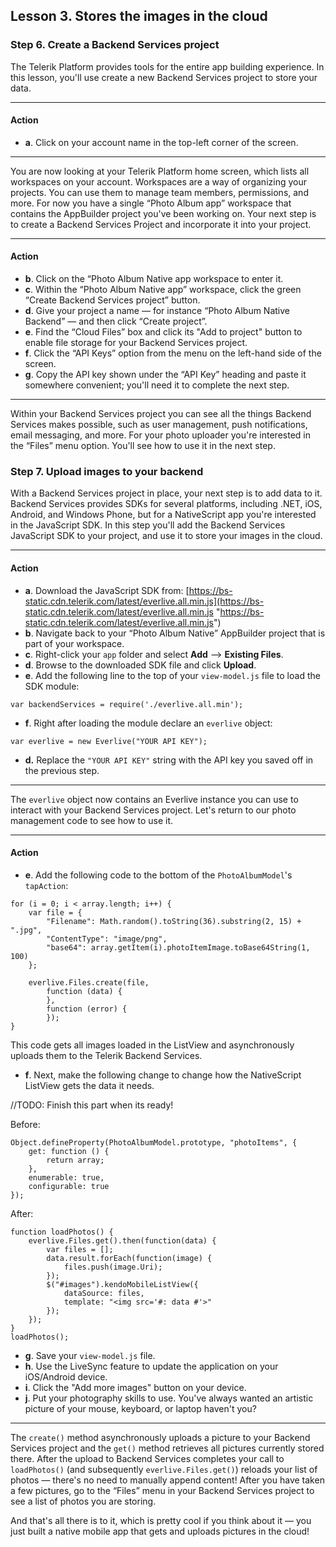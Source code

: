## Lesson 3. Stores the images in the cloud

### Step 6. Create a Backend Services project

The Telerik Platform provides tools for the entire app building experience. In this lesson, you'll use create a new Backend Services project to store your data.

<hr data-action="start" />

#### Action

* **a**. Click on your account name in the top-left corner of the screen.

<hr data-action="end" />

You are now looking at your Telerik Platform home screen, which lists all workspaces on your account. Workspaces are a way of organizing your projects. You can use them to manage team members, permissions, and more. For now you have a single “Photo Album app” workspace that contains the AppBuilder project you've been working on. Your next step is to create a Backend Services Project and incorporate it into your project.

<hr data-action="start" />

#### Action

* **b**. Click on the “Photo Album Native app workspace to enter it.
* **c**. Within the “Photo Album Native app” workspace, click the green “Create Backend Services project” button.
* **d**. Give your project a name — for instance “Photo Album Native Backend” — and then click “Create project”.
* **e**. Find the “Cloud Files” box and click its "Add to project" button to enable file storage for your Backend Services project.
* **f**. Click the “API Keys” option from the menu on the left-hand side of the screen.
* **g**. Copy the API key shown under the “API Key” heading and paste it somewhere convenient; you'll need it to complete the next step.

<hr data-action="end" />

Within your Backend Services project you can see all the things Backend Services makes possible, such as user management, push notifications, email messaging, and more. For your photo uploader you're interested in the “Files” menu option. You'll see how to use it in the next step.

### Step 7. Upload images to your backend

With a Backend Services project in place, your next step is to add data to it. Backend Services provides SDKs for several platforms, including .NET, iOS, Android, and Windows Phone, but for a NativeScript app you're interested in the JavaScript SDK. In this step you'll add the Backend Services JavaScript SDK to your project, and use it to store your images in the cloud.

<hr data-action="start" />

#### Action

* **a**. Download the JavaScript SDK from: [https://bs-static.cdn.telerik.com/latest/everlive.all.min.js](https://bs-static.cdn.telerik.com/latest/everlive.all.min.js "https://bs-static.cdn.telerik.com/latest/everlive.all.min.js")
* **b**. Navigate back to your “Photo Album Native” AppBuilder project that is part of your workspace. 
* **c**. Right-click your `app` folder and select **Add** --> **Existing Files**. 
* **d**. Browse to the downloaded SDK file and click **Upload**.
* **e**. Add the following line to the top of your `view-model.js` file to load the SDK module:
```
var backendServices = require('./everlive.all.min');
```
* **f**. Right after loading the module declare an `everlive` object:
```
var everlive = new Everlive("YOUR API KEY");
```
* **d.** Replace the `"YOUR API KEY"` string with the API key you saved off in the previous step.

<hr data-action="end" />

The `everlive` object now contains an Everlive instance you can use to interact with your Backend Services project. Let's return to our photo management code to see how to use it.

<hr data-action="start" />

#### Action

* **e**. Add the following code to the bottom of the `PhotoAlbumModel`'s `tapAction`:
```
for (i = 0; i < array.length; i++) {
    var file = {
        "Filename": Math.random().toString(36).substring(2, 15) + ".jpg",
        "ContentType": "image/png",
        "base64": array.getItem(i).photoItemImage.toBase64String(1, 100)
    };

    everlive.Files.create(file,
        function (data) {
        },
        function (error) {
        });
}
```
This code gets all images loaded in the ListView and asynchronously uploads them to the Telerik Backend Services.
* **f**. Next, make the following change to change how the NativeScript ListView gets the data it needs.

//TODO: Finish this part when its ready!

Before:
```
Object.defineProperty(PhotoAlbumModel.prototype, "photoItems", {
    get: function () {
        return array;
    },
    enumerable: true,
    configurable: true
});
```
After:
```
function loadPhotos() {
    everlive.Files.get().then(function(data) {
        var files = [];
        data.result.forEach(function(image) {
            files.push(image.Uri);
        });
        $("#images").kendoMobileListView({
            dataSource: files,
            template: "<img src='#: data #'>"
        });
    });
}
loadPhotos();
```

* **g**. Save your `view-model.js` file.
* **h**. Use the LiveSync feature to update the application on your iOS/Android device.
* **i**. Click the "Add more images" button on your device.
* **j**. Put your photography skills to use. You've always wanted an artistic picture of your mouse, keyboard, or laptop haven't you?

<hr data-action="end" />

The `create()` method asynchronously uploads a picture to your Backend Services project and the `get()` method retrieves all pictures currently stored there. After the upload to Backend Services completes your call to `loadPhotos()` (and subsequently `everlive.Files.get()`) reloads your list of photos — there's no need to manually append content! After you have taken a few pictures, go to the “Files” menu in your Backend Services project to see a list of photos you are storing.

And that's all there is to it, which is pretty cool if you think about it — you just built a native mobile app that gets and uploads pictures in the cloud!
